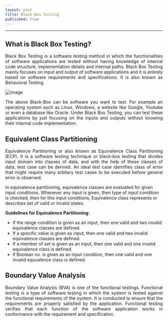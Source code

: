 ```yaml
---
layout: post
title: Black Box Testing
published: true
---
```

<style>
p.normal{
  font-weight: normal;
  text-align: justify;
}
</style>

---

## What is Black Box Testing?

<p class="normal">
Black Box Testing is a software testing method in which the functionalities of software applications are tested without having knowledge of internal code structure, implementation details and internal paths. Black Box Testing mainly focuses on input and output of software applications and it is entirely based on software requirements and specifications. It is also known as Behavioral Testing.
</p>
  
![image](https://www.imperva.com/learn/wp-content/uploads/sites/13/2020/03/thumbnail_Black-box.jpg)

<p class="normal">
The above Black-Box can be software you want to test. For example an operating system such as Linux, Windows, a website like Google, Youtube or even a database like Oracle. Under Black Box Testing, you can test these applications by just focusing on the inputs and outputs without knowing their internal code implementation.
</p>

## Equivalent Class Partitioning

<p class="normal">
Equivalence Partitioning or also known as Equivalence Class Partitioning (ECP). It is a software testing technique or black-box testing that divides input domain into classes of data, and with the help of these classes of data, test case can be derived. An ideal test case identifies class of error that might require many arbitary test cases to be executed before general error is observed.

In equivalence partitioning, equivalence classes are evaluated for given input conditions. Whenever any input is given, then type of input condition is checked, then for this input conditions, Equivalence class represents or describes set of valid or invalid states.
</p>

**Guidelines for Equivalence Partitioning:**
- If the range condition is given as an input, then one valid and two invalid equivalence classes are defined.
- If a specific value is given as input, then one valid and two invalid equivalence classes are defined.
- If a member of set is given as an input, then one valid and one invalid equivalence class is defined.
- if Boolean no. is given as an input condition, then one valid and one invalid equvalence class is defined.

## Boundary Value Analysis
<p class="normal">
Boundary Value Analysis (BVA) is one of the functional testings. Functional testing is a type of software testing in which the system is tested against the functional requirements of the system. It is conducted to ensure that the requirements are properly satisfied by the application. Functional testing verifies that each function of the software application works in conformance with the requirement and specification.
</p>